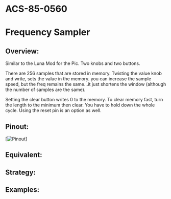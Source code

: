 # ACS-85-0560
Frequency Sampler
==============

## Overview:
Similar to the Luna Mod for the Pic.
Two knobs and two buttons.

There are 256 samples that are stored in memory.  Twisting the value knob and write, sets the value in the memory.
you can  increase the sample speed, but the freq remains the same...it just shortens the window (although the 
number of samples are the same).

Setting the clear button writes 0 to the memory.  To clear memory fast, turn the length to the minimum then clear.  You have to hold
down the whole cycle.  Using the reset pin is an option as well.




## Pinout:
[![Pinout](https://github.com/robstave/ArduinoComponentSketches/blob/master/ACS-85%20ATTiny85%20sketches/ACS-85-0560/images/ACS-85-0560.png)] 

## Equivalent:
 
 
## Strategy:
 

## Examples:

 
